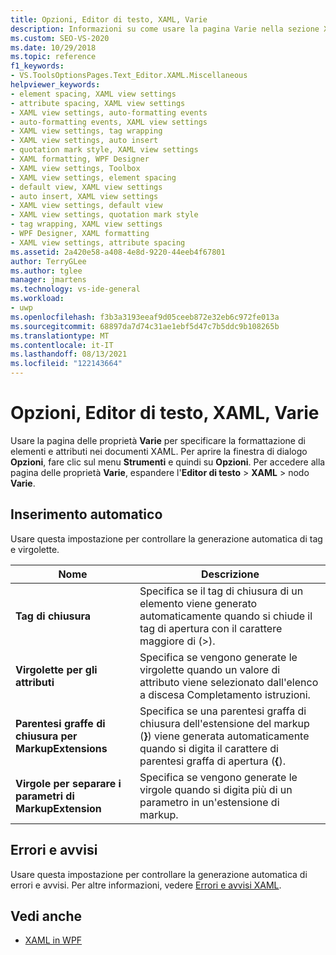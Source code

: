 ```yaml
---
title: Opzioni, Editor di testo, XAML, Varie
description: Informazioni su come usare la pagina Varie nella sezione XML per specificare la formattazione di elementi e attributi nei documenti XAML.
ms.custom: SEO-VS-2020
ms.date: 10/29/2018
ms.topic: reference
f1_keywords:
- VS.ToolsOptionsPages.Text_Editor.XAML.Miscellaneous
helpviewer_keywords:
- element spacing, XAML view settings
- attribute spacing, XAML view settings
- XAML view settings, auto-formatting events
- auto-formatting events, XAML view settings
- XAML view settings, tag wrapping
- XAML view settings, auto insert
- quotation mark style, XAML view settings
- XAML formatting, WPF Designer
- XAML view settings, Toolbox
- XAML view settings, element spacing
- default view, XAML view settings
- auto insert, XAML view settings
- XAML view settings, default view
- XAML view settings, quotation mark style
- tag wrapping, XAML view settings
- WPF Designer, XAML formatting
- XAML view settings, attribute spacing
ms.assetid: 2a420e58-a408-4e8d-9220-44eeb4f67801
author: TerryGLee
ms.author: tglee
manager: jmartens
ms.technology: vs-ide-general
ms.workload:
- uwp
ms.openlocfilehash: f3b3a3193eeaf9d05ceeb872e32eb6c972fe013a
ms.sourcegitcommit: 68897da7d74c31ae1ebf5d47c7b5ddc9b108265b
ms.translationtype: MT
ms.contentlocale: it-IT
ms.lasthandoff: 08/13/2021
ms.locfileid: "122143664"
---
```

# <a name="options-text-editor-xaml-miscellaneous"></a>Opzioni, Editor di testo, XAML, Varie

Usare la pagina delle proprietà **Varie** per specificare la formattazione di elementi e attributi nei documenti XAML. Per aprire la finestra di dialogo **Opzioni**, fare clic sul menu **Strumenti** e quindi su **Opzioni**. Per accedere alla pagina delle proprietà **Varie**, espandere l'**Editor di testo** > **XAML** > nodo **Varie**.

## <a name="auto-insert"></a>Inserimento automatico

Usare questa impostazione per controllare la generazione automatica di tag e virgolette.

|Nome|Descrizione|
|-|-|
|**Tag di chiusura**|Specifica se il tag di chiusura di un elemento viene generato automaticamente quando si chiude il tag di apertura con il carattere maggiore di (>).|
|**Virgolette per gli attributi**|Specifica se vengono generate le virgolette quando un valore di attributo viene selezionato dall'elenco a discesa Completamento istruzioni.|
|**Parentesi graffe di chiusura per MarkupExtensions**|Specifica se una parentesi graffa di chiusura dell'estensione del markup (**}**) viene generata automaticamente quando si digita il carattere di parentesi graffa di apertura (**{**).|
|**Virgole per separare i parametri di MarkupExtension**|Specifica se vengono generate le virgole quando si digita più di un parametro in un'estensione di markup.|

## <a name="errors-and-warnings"></a>Errori e avvisi

Usare questa impostazione per controllare la generazione automatica di errori e avvisi. Per altre informazioni, vedere [Errori e avvisi XAML](../../xaml-tools/xaml-errors-warnings.md).

## <a name="see-also"></a>Vedi anche

- [XAML in WPF](/dotnet/framework/wpf/advanced/xaml-in-wpf)

